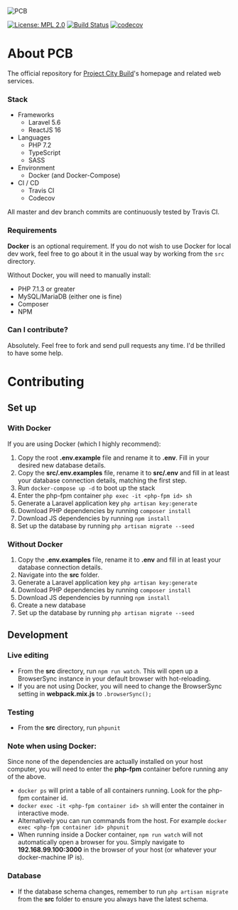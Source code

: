 ![PCB](https://projectcitybuild.com/assets/images/logo.png)

[![License: MPL 2.0](https://img.shields.io/badge/License-MPL%202.0-brightgreen.svg)](https://opensource.org/licenses/MPL-2.0) [![Build Status](https://travis-ci.org/itsmyfirstday/ProjectCityBuild.svg?branch=master)](https://travis-ci.org/andyksaw/ProjectCityBuild)
[![codecov](https://codecov.io/gh/andyksaw/ProjectCityBuild/branch/master/graph/badge.svg)](https://codecov.io/gh/andyksaw/ProjectCityBuild)

# About PCB

The official repository for [Project City Build](https://projectcitybuild.com)'s homepage and related web services.

### Stack
* Frameworks
    * Laravel 5.6
    * ReactJS 16
* Languages
    * PHP 7.2
    * TypeScript
    * SASS
* Environment
    * Docker (and Docker-Compose)
* CI /  CD
    * Travis CI
    * Codecov

All master and dev branch commits are continuously tested by Travis CI.

### Requirements
**Docker** is an optional requirement. If you do not wish to use Docker for local dev work, feel free to go about it in the usual way by working from the `src` directory. 

Without Docker, you will need to manually install:

* PHP 7.1.3 or greater
* MySQL/MariaDB (either one is fine)
* Composer
* NPM

### Can I contribute?
Absolutely. Feel free to fork and send pull requests any time. I'd be thrilled to have some help.

# Contributing
## Set up
### With Docker
If you are using Docker (which I highly recommend):
1. Copy the root **.env.example** file and rename it to **.env**. Fill in your desired new database details.
2. Copy the **src/.env.examples** file, rename it to **src/.env** and fill in at least your database connection details, matching the first step.
3. Run ``docker-compose up -d`` to boot up the stack
4. Enter the php-fpm container `php exec -it <php-fpm id> sh`
5. Generate a Laravel application key `php artisan key:generate`
6. Download PHP dependencies by running `composer install`
7. Download JS dependencies by running `npm install`
8. Set up the database by running `php artisan migrate --seed`

### Without Docker
1. Copy the **.env.examples** file, rename it to **.env** and fill in at least your database connection details.
2. Navigate into the **src** folder.
3. Generate a Laravel application key `php artisan key:generate`
4. Download PHP dependencies by running `composer install`
5. Download JS dependencies by running `npm install`
6. Create a new database
7. Set up the database by running `php artisan migrate --seed`


## Development
### Live editing
* From the **src** directory, run `npm run watch`. This will open up a BrowserSync instance in your default browser with hot-reloading. 
* If you are not using Docker, you will need to change the BrowserSync setting in **webpack.mix.js** to ``.browserSync();``

### Testing
* From the **src** directory, run `phpunit`

### Note when using Docker:
Since none of the dependencies are actually installed on your host computer, you will need to enter the **php-fpm** container before running any of the above.
* ``docker ps`` will print a table of all containers running. Look for the php-fpm container id.
* ``docker exec -it <php-fpm container id> sh`` will enter the container in interactive mode.
* Alternatively you can run commands from the host. For example ``docker exec <php-fpm container id> phpunit``
* When running inside a Docker container, ``npm run watch`` will not automatically open a browser for you. Simply navigate to **192.168.99.100:3000** in the browser of your host (or whatever your docker-machine IP is).

### Database
* If the database schema changes, remember to run ``php artisan migrate`` from the **src** folder to ensure you always have the latest schema.